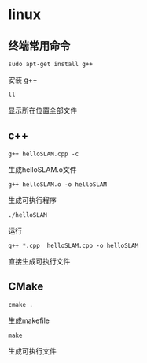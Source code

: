 # linux

## 终端常用命令
    
```
sudo apt-get install g++
```   
安装 g++
```
ll
```
显示所在位置全部文件

## c++
```
g++ helloSLAM.cpp -c 
```
生成helloSLAM.o文件
```
g++ helloSLAM.o -o helloSLAM 
```
生成可执行程序
```
./helloSLAM  
```
运行
```    
g++ *.cpp  helloSLAM.cpp -o helloSLAM 
```
直接生成可执行文件

## CMake
```
cmake .
```
生成makefile
```
make
```
生成可执行文件
